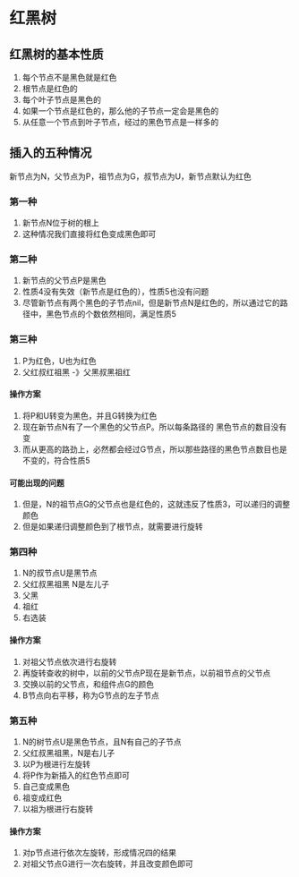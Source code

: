 # 红黑树
## 红黑树的基本性质
1. 每个节点不是黑色就是红色
2. 根节点是红色的
3. 每个叶子节点是黑色的
4. 如果一个节点是红色的，那么他的子节点一定会是黑色的
5. 从任意一个节点到叶子节点，经过的黑色节点是一样多的

## 插入的五种情况
 新节点为N，父节点为P，祖节点为G，叔节点为U，新节点默认为红色
### 第一种
1. 新节点N位于树的根上
2. 这种情况我们直接将红色变成黑色即可
### 第二种
1. 新节点的父节点P是黑色
2. 性质4没有失效（新节点是红色的），性质5也没有问题
3. 尽管新节点有两个黑色的子节点nil，但是新节点N是红色的，所以通过它的路径中，黑色节点的个数依然相同，满足性质5
### 第三种
1. P为红色，U也为红色
2. 父红叔红祖黑 -》父黑叔黑祖红
#### 操作方案
1. 将P和U转变为黑色，并且G转换为红色
2. 现在新节点N有了一个黑色的父节点P。所以每条路径的 黑色节点的数目没有变
3. 而从更高的路劲上，必然都会经过G节点，所以那些路径的黑色节点数目也是不变的，符合性质5
#### 可能出现的问题
1. 但是，N的祖节点G的父节点也是红色的，这就违反了性质3，可以递归的调整颜色
2. 但是如果递归调整颜色到了根节点，就需要进行旋转
### 第四种
1. N的叔节点U是黑节点
2. 父红叔黑祖黑 N是左儿子
3. 父黑
4. 祖红
5. 右选装
#### 操作方案
1. 对祖父节点依次进行右旋转
2. 再旋转查收的树中，以前的父节点P现在是新节点，以前祖节点的父节点
3. 交换以前的父节点，和组件点G的颜色
4. B节点向右平移，称为G节点的左子节点
### 第五种
1. N的树节点U是黑色节点，且N有自己的子节点
2. 父红叔黑祖黑，N是右儿子
3. 以P为根进行左旋转
4. 将P作为新插入的红色节点即可
5. 自己变成黑色
6. 祖变成红色
7. 以祖为根进行右旋转
#### 操作方案
1. 对p节点进行依次左旋转，形成情况四的结果
2. 对祖父节点G进行一次右旋转，并且改变颜色即可


